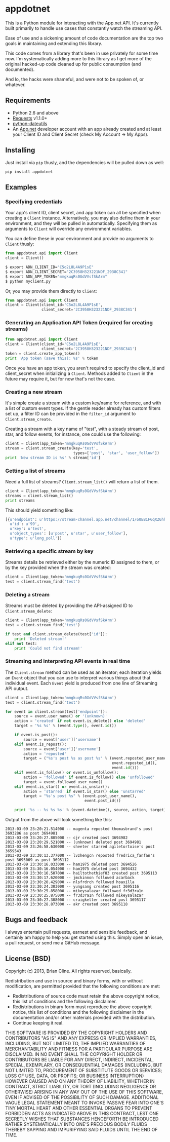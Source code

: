 # appdotnet

This is a Python module for interacting with the App.net API. It's currently
built primarily to handle use cases that constantly watch the streaming API.

Ease of use and a sickening amount of code documentation are the top two goals
in maintaining and extending this library.

This code comes from a library that's been in use privately for some time now.
I'm systematically adding more to this library as I get more of the original
hacked-up code cleaned up for public consumption (and documented).

And lo, the hacks were shameful, and were not to be spoken of, or whatever.


## Requirements

 * Python 2.6 and above
 * [Requests](http://docs.python-requests.org/en/latest/) v1.1.0+
 * [python-dateutils](https://pypi.python.org/pypi?:action=display&name=python-dateutil)
 * An [App.net](http://app.net) developer account with an app already
   created and at least your Client ID and Client Secret (check My Account ->
   My Apps).


## Installing

Just install via `pip` thusly, and the dependencies will be pulled down as
well:

```
pip install appdotnet
```


## Examples

### Specifying credentials

Your app's client ID, client secret, and app token can all be specified when
creating a `Client` instance. Alternatively, you may also define them in your
environment, and they will be pulled in automatically. Specifying them as
arguments to `Client` will override any environment variables.

You can define these in your environment and provide no arguments to `Client`
thusly:

```python
from appdotnet.api import Client
client = Client()
```

```bash
$ export ADN_CLIENT_ID="C5o2L8L4A9P1sE"
$ export ADN_CLIENT_SECRET="2C3958H323221NDF_2938C341"
$ export ADN_APP_TOKEN="mmgkuqRs0GdVVsfSkArm"
$ python myclient.py
```

Or, you may provide them directly to `Client`:

```python
from appdotnet.api import Client
client = Client(client_id='C5o2L8L4A9P1sE',
                client_secret='2C3958H323221NDF_2938C341')
```

### Generating an Application API Token (required for creating streams)

```python
from appdotnet.api import Client
client = Client(client_id='C5o2L8L4A9P1sE',
                client_secret='2C3958H323221NDF_2938C341')
token = client.create_app_token()
print 'App token (save this): %s' % token
```

Once you have an app token, you aren't required to specify the client_id and
client_secret when initializing a `Client`. Methods added to `Client` in the
future may require it, but for now that's not the case.


### Creating a new stream

It's simple create a stream with a custom key/name for reference, and with a
list of custom event types. If the gentle reader already has custom filters set
up, a filter ID can be provided in the `filter_id` argument to
`Client.stream_create`.

Creating a stream with a key name of "test", with a steady stream of post,
star, and follow events, for instance, one could use the following:

```python
client = Client(app_token='mmgkuqRs0GdVVsfSkArm')
stream = client.stream_create(key='test',
                              types=['post', 'star', 'user_follow'])
print 'New stream ID is %s' % stream['id']
```


### Getting a list of streams

Need a full list of streams? `Client.stream_list()` will return a list of them.

```python
client = Client(app_token='mmgkuqRs0GdVVsfSkArm')
streams = client.stream_list()
print streams
```

This should yield something like:

```python
[{u'endpoint': u'https://stream-channel.app.net/channel/1/o0EB1FGqXZGhh0DXhJt2yjt4',
  u'id': u'99',
  u'key': u'test',
  u'object_types': [u'post', u'star', u'user_follow'],
  u'type': u'long_poll'}]
```


### Retrieving a specific stream by key

Streams details be retrieved either by the numeric ID assigned to them, or by
the key provided when the stream was created:

```python
client = Client(app_token='mmgkuqRs0GdVVsfSkArm')
test = client.stream_find('test')
```


### Deleting a stream

Streams must be deleted by providing the API-assigned ID to
`Client.stream_delete`:

```python
client = Client(app_token='mmgkuqRs0GdVVsfSkArm')
test = client.stream_find('test')

if test and client.stream_delete(test['id']):
    print 'Deleted stream!'
elif not test:
    print 'Could not find stream!'
```


### Streaming and interpreting API events in real time

The `Client.stream` method can be used as an iterator; each iteration yields an
`Event` object that you can use to interpret various things about that
individual event. Each `Event` yield is produced from one line of Streaming API
output.

```python
client = Client(app_token='mmgkuqRs0GdVVsfSkArm')
test = client.stream_find('test')

for event in client.stream(test['endpoint']):
    source = event.user_name() or '(unknown)'
    action = 'created' if not event.is_delete() else 'deleted'
    target = '%s %s' % (event.type(), event.id())

    if event.is_post():
        source = event['user']['username']
    elif event.is_repost():
        source = event['user']['username']
        action = 'reposted'
        target = ("%s's post %s as post %s" % (event.reposted_user_name(),
                                               event.reposted_id(),
                                               event.id()))
    elif event.is_follow() or event.is_unfollow():
        action = 'followed' if event.is_follow() else 'unfollowed'
        target = event.followed_user_name()
    elif event.is_star() or event.is_unstar():
        action = 'starred' if event.is_star() else 'unstarred'
        target = "%s's post %s" % (event.post_user_name(),
                                   event.post_id())

    print '%s -- %s %s %s' % (event.datetime(), source, action, target)
```

Output from the above will look something like this:

```
2013-03-09 23:20:21.514000 -- magenta reposted thomasbrand's post 3693286 as post 3694981
2013-03-09 23:20:27.805000 -- cjr created post 3694982
2013-03-09 23:20:29.521000 -- (unknown) deleted post 3694981
2013-03-09 23:26:58.630000 -- sheeter starred agiletortoise's post 3659543
2013-03-09 23:30:13.377000 -- lvzhengcn reposted fredrica_fanfan's post 3695069 as post 3695112
2013-03-09 23:30:16.033000 -- ham1975 deleted post 3694526
2013-03-09 23:30:16.054000 -- ham1975 deleted post 3694432
2013-03-09 23:30:16.507000 -- hailtothethief83 created post 3695113
2013-03-09 23:30:17.620000 -- jmckinnon followed acarback
2013-03-09 23:30:20.429000 -- nlsfrdrch followed hoaxilla
2013-03-09 23:30:24.303000 -- yungsang created post 3695116
2013-03-09 23:30:25.858000 -- mikeysalazar followed fr3d3ra1n
2013-03-09 23:30:25.875000 -- fr3d3ra1n followed mikeysalazar
2013-03-09 23:30:27.308000 -- craigkeller created post 3695117
2013-03-09 23:30:28.873000 -- akr created post 3695118
```


## Bugs and feedback

I always entertain pull requests, earnest and sensible feedback, and certainly
am happy to help you get started using this. Simply open an issue, a pull
request, or send me a GitHub message.


## License (BSD)

Copyright (c) 2013, Brian Cline. All rights reserved, basically.

Redistribution and use in source and binary forms, with or without
modification, are permitted provided that the following conditions are met:

* Redistributions of source code must retain the above copyright notice, this
  list of conditions and the following disclaimer.
* Redistributions in binary form must reproduce the above copyright notice,
  this list of conditions and the following disclaimer in the documentation
  and/or other materials provided with the distribution.
* Continue keeping it real.

THIS SOFTWARE IS PROVIDED BY THE COPYRIGHT HOLDERS AND CONTRIBUTORS "AS IS" AND
ANY EXPRESS OR IMPLIED WARRANTIES, INCLUDING, BUT NOT LIMITED TO, THE IMPLIED
WARRANTIES OF MERCHANTABILITY AND FITNESS FOR A PARTICULAR PURPOSE ARE
DISCLAIMED. IN NO EVENT SHALL THE COPYRIGHT HOLDER OR CONTRIBUTORS BE LIABLE
FOR ANY DIRECT, INDIRECT, INCIDENTAL, SPECIAL, EXEMPLARY, OR CONSEQUENTIAL
DAMAGES (INCLUDING, BUT NOT LIMITED TO, PROCUREMENT OF SUBSTITUTE GOODS OR
SERVICES; LOSS OF USE, DATA, OR PROFITS; OR BUSINESS INTERRUPTION) HOWEVER
CAUSED AND ON ANY THEORY OF LIABILITY, WHETHER IN CONTRACT, STRICT LIABILITY,
OR TORT (INCLUDING NEGLIGENCE OR OTHERWISE) ARISING IN ANY WAY OUT OF THE USE
OF THIS SOFTWARE, EVEN IF ADVISED OF THE POSSIBILITY OF SUCH DAMAGE.
ADDITIONAL VAGUE LEGAL STATEMENT MEANT TO INVOKE PASSIVE FEAR INTO ONE'S TINY
MORTAL HEART AND OTHER ESSENTIAL ORGANS TO PREVENT FORBIDDEN ACTS AS INDICATED
ABOVE IN THIS CONTRACT, LEST ONE SECRETLY WISHES THAT SUBSTANCES HENCEFORTH BE
INTRODUCED RATHER SYSTEMATICALLY INTO ONE'S PRECIOUS BODILY FLUIDS THEREBY
SAPPING AND IMPURIFYING SAID FLUIDS UNTIL THE END OF TIME.
